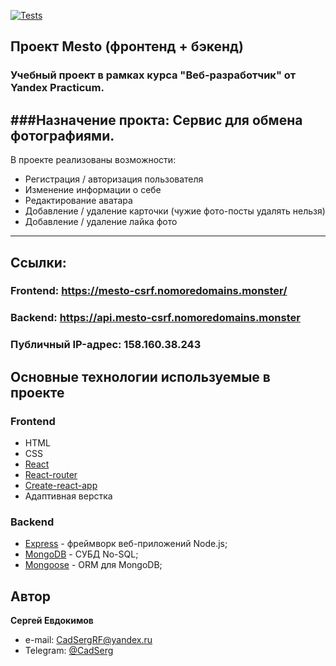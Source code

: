 [![Tests](https://github.com/yandex-praktikum/react-mesto-api-full-gha/actions/workflows/tests.yml/badge.svg)](https://github.com/yandex-praktikum/react-mesto-api-full-gha/actions/workflows/tests.yml)

## Проект Mesto (фронтенд + бэкенд)

### Учебный проект в рамках курса "Веб-разработчик" от Yandex Practicum. 
###Назначение прокта: Сервис для обмена фотографиями.
---
В проекте реализованы возможности:
- Регистрация / авторизация пользователя
- Изменение информации о себе
- Редактирование аватара
- Добавление / удаление карточки (чужие фото-посты удалять нельзя)
- Добавление / удаление лайка фото

---
## Ссылки:
### Frontend: https://mesto-csrf.nomoredomains.monster/
### Backend: https://api.mesto-csrf.nomoredomains.monster
### Публичный IP-адрес: 158.160.38.243

## Основные технологии используемые в проекте
### Frontend
- HTML
- CSS
- [React](https://ru.react.js.org/)
- [React-router](https://reactrouter.com/en/main)
- [Create-react-app](https://create-react-app.dev/)
- Адаптивная верстка

### Backend
- [Express](https://expressjs.com/ru/) - фреймворк веб-приложений Node.js;
- [MongoDB](https://www.mongodb.com/) - СУБД No-SQL;
- [Mongoose](https://mongoosejs.com/) - ORM для MongoDB;

## Автор

**Сергей Евдокимов**

- e-mail: [CadSergRF@yandex.ru](mailto:CadSergRF@yandex.ru)
- Telegram: [@CadSerg](https://t.me/CadSerg)
